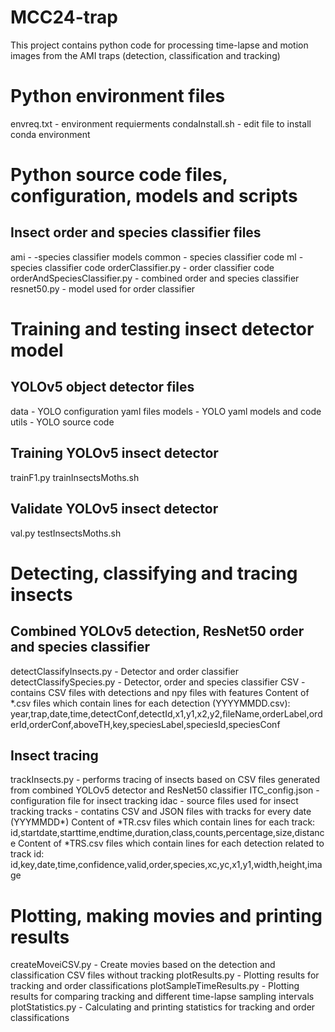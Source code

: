 # MCC24-trap
This project contains python code for processing time-lapse and motion images from the AMI traps (detection, classification and tracking)

# Python environment files
envreq.txt - environment requierments
condaInstall.sh - edit file to install conda environment

# Python source code files, configuration, models and scripts

## Insect order and species classifier files
ami - -species classifier models
common - species classifier code
ml - species classifier code
orderClassifier.py - order classifier code 
orderAndSpeciesClassifier.py - combined order and species classifier
resnet50.py - model used for order classifier 

# Training and testing insect detector model

## YOLOv5 object detector files
data - YOLO configuration yaml files
models - YOLO yaml models and code
utils - YOLO source code

## Training YOLOv5 insect detector
trainF1.py
trainInsectsMoths.sh

## Validate YOLOv5 insect detector
val.py
testInsectsMoths.sh

# Detecting, classifying and tracing insects

## Combined YOLOv5 detection, ResNet50 order and species classifier
detectClassifyInsects.py - Detector and order classifier
detectClassifySpecies.py - Detector, order and species classifier
CSV - contains CSV files with detections and npy files with features
Content of *.csv files which contain lines for each detection (YYYYMMDD.csv):
	year,trap,date,time,detectConf,detectId,x1,y1,x2,y2,fileName,orderLabel,orderId,orderConf,aboveTH,key,speciesLabel,speciesId,speciesConf

## Insect tracing
trackInsects.py - performs tracing of insects based on CSV files generated from combined YOLOv5 detector and ResNet50 classifier
ITC_config.json - configuration file for insect tracking
idac - source files used for insect tracking
tracks - contatins CSV and JSON files with tracks for every date (YYYMMDD*)
Content of *TR.csv files which contain lines for each track: 
	id,startdate,starttime,endtime,duration,class,counts,percentage,size,distance
Content of *TRS.csv files which contain lines for each detection related to track id: 
	id,key,date,time,confidence,valid,order,species,xc,yc,x1,y1,width,height,image
 
# Plotting, making movies and printing results
createMoveiCSV.py - Create movies based on the detection and classification CSV files without tracking
plotResults.py - Plotting results for tracking and order classifications
plotSampleTimeResults.py - Plotting results for comparing tracking and different time-lapse sampling intervals
plotStatistics.py - Calculating and printing statistics for tracking and order classifications






